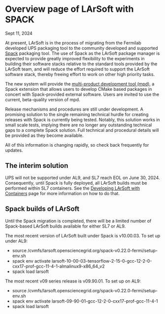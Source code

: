 ﻿# Overview page of LArSoft with SPACK

Sept 11, 2024

At present, LArSoft is in the process of migrating from the Fermilab developed UPS packaging tool to the community developed and supported [Spack](https://spack.io/) packaging tool. The use of Spack as the LArSoft package manager is expected to provide greatly improved flexibility to the experiments in building their software stacks relative to the standard tools provided by the LArSoft team, and will reduce the effort required to support the LArSoft software stack, thereby freeing effort to work on other high priority tasks. 

The new system will provide the [multi-product development tool (mpd)](https://github.com/FNALssi/spack-mpd), a Spack extension that allows users to develop CMake based packages in concert with Spack-provided external software. Users are invited to use the current, beta-quality version of mpd.

Release mechanisms and procedures are still under development. A promising solution to the single remaining technical hurdle for creating releases with Spack is currently being tested. Notably, this solution works in small scale tests, implying there are no longer any outstanding technical gaps to a complete Spack solution. Full technical and procedural details will be provided as they become available.

All of this information is changing rapidly, so check back frequently for updates.


## The interim solution

UPS will not be supported under AL9, and SL7 reach EOL on June 30, 2024. Consequently, until Spack is fully deployed, all LArSoft builds must be performed within SL7 containers. See the [Developing LArSoft with Containers](https://larsoft.github.io/LArSoftWiki/Developing_LArSoft_with_Containers) page for more information on how to do that.



## Spack builds of LArSoft

Until the Spack migration is completed, there will be a limited number of Spack-based LArSoft builds available for either SL7 or AL9. 

The most recent version of LArSoft built under Spack is v10.00.03. To set up under AL9:
* source /cvmfs/larsoft.opensciencegrid.org/spack-v0.22.0-fermi/setup-env.sh
* spack env activate larsoft-10-00-03-tensorflow-2-15-0-gcc-12-2-0-cxx17-prof-gcc-11-4-1-almalinux9-x86_64_v2
* spack load larsoft

The most recent v09 series release is v09.90.01. To set up on AL9:
* source /cvmfs/larsoft.opensciencegrid.org/spack-v0.22.0-fermi/setup-env.sh
* spack env activate larsoft-09-90-01-gcc-12-2-0-cxx17-prof-gcc-11-4-1
* spack load larsoft
